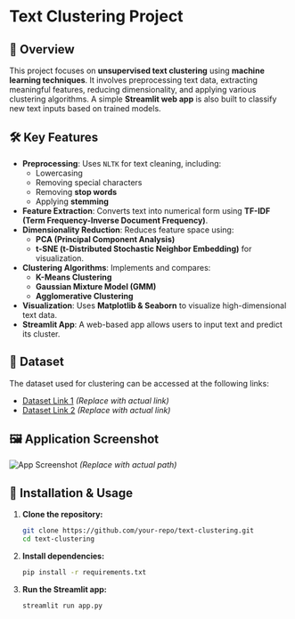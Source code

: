 # Text Clustering Project

## 📌 Overview
This project focuses on **unsupervised text clustering** using **machine learning techniques**. It involves preprocessing text data, extracting meaningful features, reducing dimensionality, and applying various clustering algorithms. A simple **Streamlit web app** is also built to classify new text inputs based on trained models.

## 🛠️ Key Features
- **Preprocessing**: Uses `NLTK` for text cleaning, including:
  - Lowercasing
  - Removing special characters
  - Removing **stop words**
  - Applying **stemming**
- **Feature Extraction**: Converts text into numerical form using **TF-IDF (Term Frequency-Inverse Document Frequency)**.
- **Dimensionality Reduction**: Reduces feature space using:
  - **PCA (Principal Component Analysis)**
  - **t-SNE (t-Distributed Stochastic Neighbor Embedding)** for visualization.
- **Clustering Algorithms**: Implements and compares:
  - **K-Means Clustering**
  - **Gaussian Mixture Model (GMM)**
  - **Agglomerative Clustering**
- **Visualization**: Uses **Matplotlib & Seaborn** to visualize high-dimensional text data.
- **Streamlit App**: A web-based app allows users to input text and predict its cluster.

## 📂 Dataset
The dataset used for clustering can be accessed at the following links:
- [Dataset Link 1](#) *(Replace with actual link)*
- [Dataset Link 2](#) *(Replace with actual link)*

## 🖼️ Application Screenshot
![App Screenshot](./images/app_screenshot.png) *(Replace with actual path)*

## 🔧 Installation & Usage
1. **Clone the repository:**
   ```bash
   git clone https://github.com/your-repo/text-clustering.git
   cd text-clustering
   ```
2. **Install dependencies:**
   ```bash
   pip install -r requirements.txt
   ```
3. **Run the Streamlit app:**
   ```bash
   streamlit run app.py
   ```


